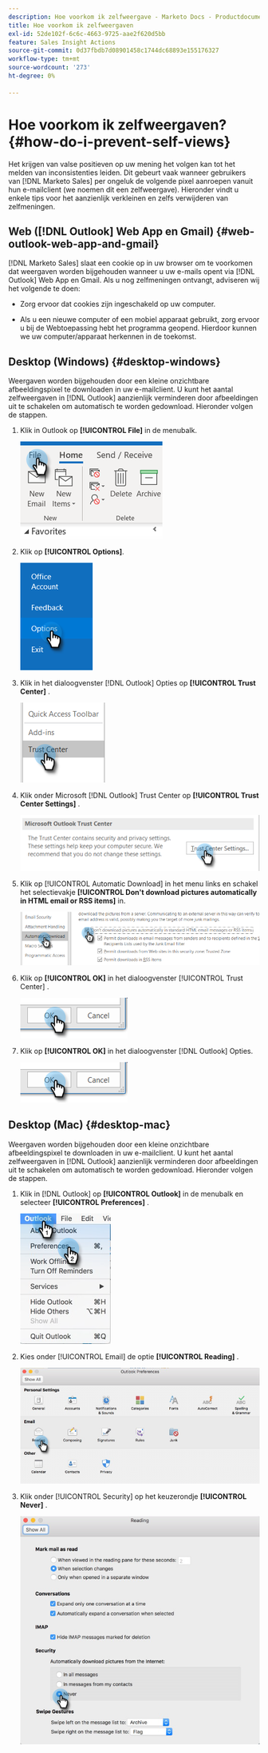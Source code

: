 ```yaml
---
description: Hoe voorkom ik zelfweergave - Marketo Docs - Productdocumentatie
title: Hoe voorkom ik zelfweergaven
exl-id: 52de102f-6c6c-4663-9725-aae2f620d5bb
feature: Sales Insight Actions
source-git-commit: 0d37fbdb7d08901458c1744dc68893e155176327
workflow-type: tm+mt
source-wordcount: '273'
ht-degree: 0%

---
```


# Hoe voorkom ik zelfweergaven? {#how-do-i-prevent-self-views}

Het krijgen van valse positieven op uw mening het volgen kan tot het melden van inconsistenties leiden. Dit gebeurt vaak wanneer gebruikers van [!DNL Marketo Sales] per ongeluk de volgende pixel aanroepen vanuit hun e-mailclient (we noemen dit een zelfweergave). Hieronder vindt u enkele tips voor het aanzienlijk verkleinen en zelfs verwijderen van zelfmeningen.

## Web ([!DNL Outlook] Web App en Gmail) {#web-outlook-web-app-and-gmail}

[!DNL Marketo Sales] slaat een cookie op in uw browser om te voorkomen dat weergaven worden bijgehouden wanneer u uw e-mails opent via [!DNL Outlook] Web App en Gmail. Als u nog zelfmeningen ontvangt, adviseren wij het volgende te doen:

* Zorg ervoor dat cookies zijn ingeschakeld op uw computer.

* Als u een nieuwe computer of een mobiel apparaat gebruikt, zorg ervoor u bij de Webtoepassing hebt het programma geopend. Hierdoor kunnen we uw computer/apparaat herkennen in de toekomst.

## Desktop (Windows) {#desktop-windows}

Weergaven worden bijgehouden door een kleine onzichtbare afbeeldingspixel te downloaden in uw e-mailclient. U kunt het aantal zelfweergaven in [!DNL Outlook] aanzienlijk verminderen door afbeeldingen uit te schakelen om automatisch te worden gedownload. Hieronder volgen de stappen.

1. Klik in Outlook op **[!UICONTROL File]** in de menubalk.

   ![](assets/how-do-i-prevent-self-views-1.png)

1. Klik op **[!UICONTROL Options]**.

   ![](assets/how-do-i-prevent-self-views-2.png)

1. Klik in het dialoogvenster [!DNL Outlook] Opties op **[!UICONTROL Trust Center]** .

   ![](assets/how-do-i-prevent-self-views-3.png)

1. Klik onder Microsoft [!DNL Outlook] Trust Center op **[!UICONTROL Trust Center Settings]** .

   ![](assets/how-do-i-prevent-self-views-4.png)

1. Klik op [!UICONTROL Automatic Download] in het menu links en schakel het selectievakje **[!UICONTROL Don't download pictures automatically in HTML email or RSS items]** in.

   ![](assets/how-do-i-prevent-self-views-5.png)

1. Klik op **[!UICONTROL OK]** in het dialoogvenster [!UICONTROL Trust Center] .

   ![](assets/how-do-i-prevent-self-views-6.png)

1. Klik op **[!UICONTROL OK]** in het dialoogvenster [!DNL Outlook] Opties.

   ![](assets/how-do-i-prevent-self-views-7.png)

## Desktop (Mac) {#desktop-mac}

Weergaven worden bijgehouden door een kleine onzichtbare afbeeldingspixel te downloaden in uw e-mailclient. U kunt het aantal zelfweergaven in [!DNL Outlook] aanzienlijk verminderen door afbeeldingen uit te schakelen om automatisch te worden gedownload. Hieronder volgen de stappen.

1. Klik in [!DNL Outlook] op **[!UICONTROL Outlook]** in de menubalk en selecteer **[!UICONTROL Preferences]** .

   ![](assets/how-do-i-prevent-self-views-8.png)

1. Kies onder [!UICONTROL Email] de optie **[!UICONTROL Reading]** .

   ![](assets/how-do-i-prevent-self-views-9.png)

1. Klik onder [!UICONTROL Security] op het keuzerondje **[!UICONTROL Never]** .

   ![](assets/how-do-i-prevent-self-views-10.png)
